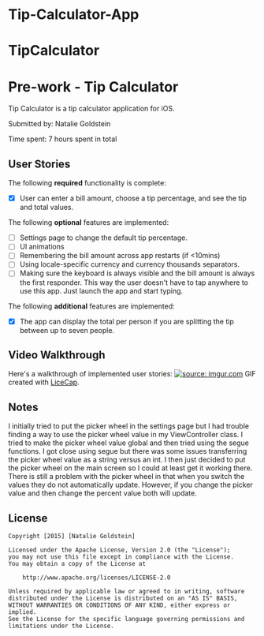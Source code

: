 # Tip-Calculator-App
# TipCalculator
# Pre-work - Tip Calculator

Tip Calculator is a tip calculator application for iOS.

Submitted by: Natalie Goldstein

Time spent: 7 hours spent in total

## User Stories

The following **required** functionality is complete:
* [X] User can enter a bill amount, choose a tip percentage, and see the tip and total values.

The following **optional** features are implemented:
* [ ] Settings page to change the default tip percentage.
* [ ] UI animations
* [ ] Remembering the bill amount across app restarts (if <10mins)
* [ ] Using locale-specific currency and currency thousands separators.
* [ ] Making sure the keyboard is always visible and the bill amount is always the first responder. This way the user doesn't have to tap anywhere to use this app. Just launch the app and start typing.

The following **additional** features are implemented:

- [X] The app can display the total per person if you are splitting the tip between up to seven people. 


## Video Walkthrough 

Here's a walkthrough of implemented user stories:
<a href="http://imgur.com/eHw8YcZ"><img src="http://i.imgur.com/eHw8YcZ.gif" title="source: imgur.com" /></a>
GIF created with [LiceCap](http://www.cockos.com/licecap/).

## Notes

I initially tried to put the picker wheel in the settings page but I had trouble finding a way to use the picker wheel value in my ViewController class. I tried to make the picker wheel value global and then tried using the segue functions. I got close using segue but there was some issues transferring the picker wheel value as a string versus an int. I then just decided to put the picker wheel on the main screen so I could at least get it working there. There is still a problem with the picker wheel in that when you switch the values they do not automatically update. However, if you change the picker value and then change the percent value both will update. 


## License

    Copyright [2015] [Natalie Goldstein]

    Licensed under the Apache License, Version 2.0 (the "License");
    you may not use this file except in compliance with the License.
    You may obtain a copy of the License at

        http://www.apache.org/licenses/LICENSE-2.0

    Unless required by applicable law or agreed to in writing, software
    distributed under the License is distributed on an "AS IS" BASIS,
    WITHOUT WARRANTIES OR CONDITIONS OF ANY KIND, either express or implied.
    See the License for the specific language governing permissions and
    limitations under the License.
